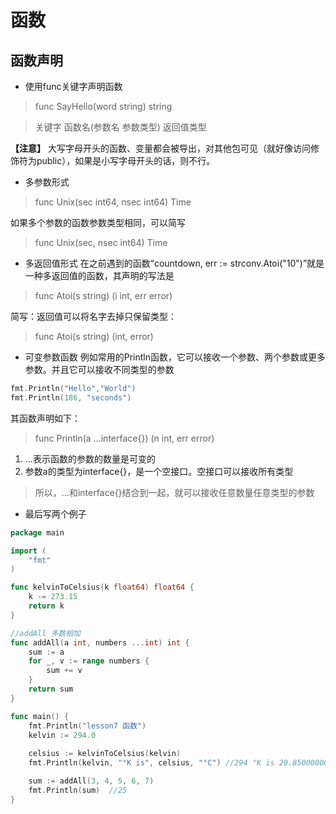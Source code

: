 # 函数

## 函数声明
* 使用func关键字声明函数
> func  SayHello(word string)  string

> 关键字 函数名(参数名 参数类型) 返回值类型

**【注意】** 大写字母开头的函数、变量都会被导出，对其他包可见（就好像访问修饰符为public），如果是小写字母开头的话，则不行。
* 多参数形式   
> func Unix(sec int64, nsec int64) Time

如果多个参数的函数参数类型相同，可以简写
> func Unix(sec, nsec int64) Time

* 多返回值形式
在之前遇到的函数“countdown, err := strconv.Atoi("10")”就是一种多返回值的函数，其声明的写法是
> func Atoi(s string) (i int, err error)  

简写：返回值可以将名字去掉只保留类型：
> func Atoi(s string) (int, error)

* 可变参数函数
例如常用的Println函数，它可以接收一个参数、两个参数或更多参数。并且它可以接收不同类型的参数
```go
fmt.Println("Hello","World")
fmt.Println(186, "seconds")
```
其函数声明如下：
> func Println(a ...interface{}) (n int, err error)
1. ...表示函数的参数的数量是可变的
2. 参数a的类型为interface{}，是一个空接口。空接口可以接收所有类型
> 所以，...和interface{}结合到一起，就可以接收任意数量任意类型的参数

* 最后写两个例子
```go
package main

import (
	"fmt"
)

func kelvinToCelsius(k float64) float64 {
	k -= 273.15
	return k
}

//addAll 多数相加
func addAll(a int, numbers ...int) int {
	sum := a
	for _, v := range numbers {
		sum += v
	}
	return sum
}

func main() {
	fmt.Println("lesson7 函数")
	kelvin := 294.0
	
	celsius := kelvinToCelsius(kelvin)
	fmt.Println(kelvin, "°K is", celsius, "°C") //294 °K is 20.850000000000023 °C

	sum := addAll(3, 4, 5, 6, 7)
	fmt.Println(sum)  //25
}
```